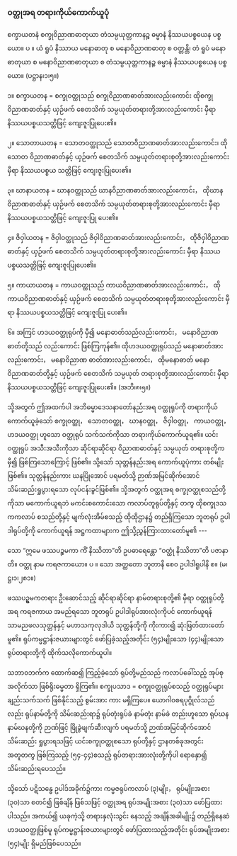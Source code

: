 ### ဝတ္ထုအရ တရားကိုယ်ကောက်ယူပုံ

စက္ခာယတနံ စက္ခုဝိညာဏဓာတုယာ တံသမ္ပယုတ္တကာနဉ္စ ဓမ္မာနံ နိဿယပစ္စယေန ပစ္စယော။ ပ ။ ယံ
ရူပံ နိဿာယ မနောဓာတု စ မနောဝိညာဏဓာတု စ ဝတ္တန္တိ၊ တံ ရူပံ မနောဓာတုယာ စ မနောဝိညာဏဓာတုယာ
စ တံသမ္ပယုတ္တကာနဉ္စ ဓမ္မာနံ နိဿယပစ္စယေန ပစ္စယော။ (ပဋ္ဌာန၊၁၊၅။)

၁။ စက္ခာယတန = စက္ခုဝတ္ထုသည် စက္ခုဝိညာဏဓာတ်အားလည်းကောင်း ထိုစက္ခုဝိညာဏဓာတ်နှင့် ယှဉ်ဖက်
စေတသိက် သမ္ပယုတ်တရားတို့အားလည်းကောင်း မှီရာ နိဿယပစ္စယသတ္တိဖြင့် ကျေးဇူးပြုပေး၏။

၂။ သောတာယတန = သောတဝတ္ထုသည် သောတဝိညာဏဓာတ်အားလည်းကောင်း၊ ထိုသောတ
ဝိညာဏဓာတ်နှင့် ယှဉ်ဖက် စေတသိက် သမ္ပယုတ်တရားစုတို့အားလည်းကောင်း မှီရာ နိဿယပစ္စယ
သတ္တိဖြင့် ကျေးဇူးပြုပေး၏။

၃။ ဃာနာယတန = ဃာနဝတ္ထုသည် ဃာနဝိညာဏဓာတ်အားလည်းကောင်း， ထိုဃာနဝိညာဏဓာတ်နှင့်
ယှဉ်ဖက် စေတသိက် သမ္ပယုတ်တရားစုတို့အားလည်းကောင်း မှီရာ နိဿယပစ္စယသတ္တိဖြင့် ကျေးဇူးပြု
ပေး၏။

၄။ ဇိဝှါယတန = ဇိဝှါဝတ္ထုသည် ဇိဝှါဝိညာဏဓာတ်အားလည်းကောင်း， ထိုဇိဝှါဝိညာဏဓာတ်နှင့် ယှဉ်ဖက်
စေတသိက် သမ္ပယုတ်တရားစုတို့အားလည်းကောင်း မှီရာ နိဿယပစ္စယသတ္တိဖြင့် ကျေးဇူးပြုပေး၏။

၅။ ကာယာယတန = ကာယဝတ္ထုသည် ကာယဝိညာဏဓာတ်အားလည်းကောင်း， ထိုကာယဝိညာဏဓာတ်နှင့်
ယှဉ်ဖက် စေတသိက် သမ္ပယုတ်တရားစုတို့အားလည်းကောင်း မှီရာ နိဿယပစ္စယသတ္တိဖြင့် ကျေးဇူးပြု
ပေး၏။

၆။ အကြင် ဟဒယဝတ္ထုရုပ်ကို မှီ၍ မနောဓာတ်သည်လည်းကောင်း， မနောဝိညာဏဓာတ်တို့သည်
လည်းကောင်း ဖြစ်ကြကုန်၏။ ထိုဟဒယဝတ္ထုရုပ်သည် မနောဓာတ်အားလည်းကောင်း， မနောဝိညာဏ
ဓာတ်အားလည်းကောင်း， ထိုမနောဓာတ် မနောဝိညာဏဓာတ်တို့နှင့် ယှဉ်ဖက် စေတသိက် သမ္ပယုတ်
တရားစုတို့အားလည်းကောင်း မှီရာ နိဿယပစ္စယသတ္တိဖြင့် ကျေးဇူးပြုပေး၏။ (အဘိ၊၈၊၅။)

သို့အတွက် ဤအထက်ပါ အဘိဓမ္မာဒေသနာတော်နည်းအရ ဝတ္ထုရုပ်ကို တရားကိုယ် ကောက်ယူခဲ့သော်
စက္ခုဝတ္ထု， သောတဝတ္ထု， ဃာနဝတ္ထု， ဇိဝှါဝတ္ထု， ကာယဝတ္ထု， ဟဒယဝတ္ထု ဟူသော ဝတ္ထုရုပ် သက်သက်ကိုသာ
တရားကိုယ်ကောက်ယူရ၏။ ယင်းဝတ္ထုရုပ် အသီးအသီးကိုသာ ဆိုင်ရာဆိုင်ရာ ဝိညာဏဓာတ်နှင့် သမ္ပယုတ်
တရားစုတို့က မှီ၍ ဖြစ်ကြသောကြောင့် ဖြစ်၏။ သို့သော် သုတ္တန်နည်းအရ ကောက်ယူပုံကား တစ်မျိုးဖြစ်၏။
သုတ္တန်နည်းကား ဃနပြိုအောင် ပရမတ်သို့ ဉာဏ်အမြင်ဆိုက်အောင် သိမ်းဆည်းရှုပွားရသော လုပ်ငန်းခွင်ဖြစ်၏။
သို့အတွက် ဝတ္ထုအရ စက္ခုဝတ္ထုစသည်တို့ကိုသာ မကောက်ယူရဘဲ မကင်းစကောင်းသော ကလာပ်တူရုပ်တို့နှင့်
တကွ ထိုစက္ခုဒသကကလာပ် စသည်တို့နှင့် မျက်လုံးအိမ်စသည့် ထိုထိုဌာန၌ တည်ရှိကြသော ဘူတရုပ်
ဥပါဒါရုပ်တို့ကို ကောက်ယူရန် အဋ္ဌကထာများက ဤသို့ညွှန်ကြားထားတော်မူ၏ ---

သော “ဣမေ ဖဿပဉ္စမကာ ကိံ နိဿိတာ”တိ ဥပဓာရေန္တော “ဝတ္ထုံ နိဿိတာ”တိ ပဇာနာတိ။ ဝတ္ထု
နာမ ကရဇကာယော။ ပ ။ သော အတ္ထတော ဘူတာနိ စေ၀ ဥပါဒါရူပါနိ စ။ (မ၊ဋ္ဌ၊၁၊၂၈၁။)

ဖဿပဥ္စမကတရား ဦးဆောင်သည့် ဆိုင်ရာဆိုင်ရာ နာမ်တရားစုတို့၏ မှီရာ ဝတ္ထုရုပ်တို့အရ ကရဇကာယ
အမည်ရသော ဘူတရုပ် ဥပါဒါရုပ်အားလုံးကိုပင် ကောက်ယူရန် သာမညဖလသုတ္တန်နှင့် မဟာသကုလုဒါယိ
သုတ္တန်တို့ကို ကိုးကား၍ ဆုံးဖြတ်ထားတော်မူ၏။ ရုပ်ကမ္မဋ္ဌာန်းဇယားများတွင် ဖော်ပြခဲ့သည့်အတိုင်း (၅၄)မျိုးသော
(၄၄)မျိုးသော ရုပ်တရားတို့ကို ထိုက်သလိုကောက်ယူပါ။

သဘာ၀ဘက်က ထောက်ဆ၍ ကြည့်ခဲ့သော် ရုပ်တို့မည်သည် ကလာပ်ခေါ်သည့် အုပ်စုအလိုက်သာ
ဖြစ်ရိုးဓမ္မတာ ရှိကြ၏။ စက္ခုပသာဒ = စက္ခုဝတ္ထုရုပ်စသည့် ဝတ္ထုရုပ်များချည်းသက်သက် ဖြစ်နိုင်သည့် စွမ်းအား
ကား မရှိကြပေ။ ယောဂါ၀စရပုဂ္ဂိုလ်သည်လည်း ရုပ်နာမ်တို့ကို သိမ်းဆည်းရာ၌ ရုပ်တုံးရုပ်ခဲ နာမ်တုံး နာမ်ခဲ
တည်းဟူသော ရုပ်ဃန နာမ်ဃနတို့ကို ဉာဏ်ဖြင့် ဖြိုခွဲဖျက်ဆီးလျက် ပရမတ်သို့ ဉာဏ်အမြင်ဆိုက်အောင်
သိမ်းဆည်း ရှုပွားရသဖြင့် ယင်းစက္ခုဝတ္ထုစသော ရုပ်တို့နှင့် ဌာနတစ်ခုအတွင်း အတူတကွ ဖြစ်ကြသည့်
(၅၄-၄၄)စသည့် ရုပ်တရားအားလုံးတို့ကိုပါ ရောနှော၍ သိမ်းဆည်းရပေသည်။

သို့သော် ပဋိသန္ဓေ ဥပါဒ်အခိုက်၌ကား ကမ္မဇရုပ်ကလာပ် (၃)မျိုး， ရုပ်မျိုးအစား (၃၀)သာ စတင်၍ ဖြစ်ချိန်
ဖြစ်သဖြင့် ဝတ္ထုအရ ရုပ်အမျိုးအစား (၃၀)သာ ဖော်ပြထားပါသည်။ အကယ်၍ ယခုကဲ့သို့ တရားနှလုံးသွင်း
နေသည့် အချိန်အခါမျိုး၌ တည်ရှိနေဆဲ ဟဒယဝတ္ထုဖြစ်မူ ရုပ်ကမ္မဋ္ဌာန်းဇယားများတွင် ဖော်ပြထားသည့်အတိုင်း
ရုပ်အမျိုးအစား (၅၄)မျိုး ရှိမည်ဖြစ်ပေသည်။
